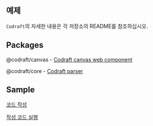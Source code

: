 ## 예제

`Codraft`의 자세한 내용은 각 저장소의 README를 참조하십시오.

## Packages

@codraft/canvas - [Codraft canvas web component](https://github.com/izure1/Codraft/tree/master/packages/canvas)

@codraft/core - [Codraft parser](https://github.com/izure1/Codraft/tree/master/packages/core)

## Sample

[코드 작성](./write.html)

[작성 코드 실행](./run.html)